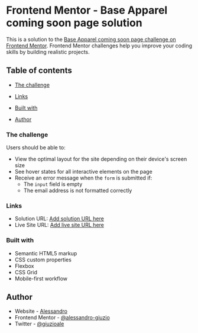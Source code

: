 # Frontend Mentor - Base Apparel coming soon page solution

This is a solution to the [Base Apparel coming soon page challenge on Frontend Mentor](https://www.frontendmentor.io/challenges/base-apparel-coming-soon-page-5d46b47f8db8a7063f9331a0). Frontend Mentor challenges help you improve your coding skills by building realistic projects.

## Table of contents

- [The challenge](#the-challenge)

- [Links](#links)

- [Built with](#built-with)

- [Author](#author)

### The challenge

Users should be able to:

- View the optimal layout for the site depending on their device's screen size
- See hover states for all interactive elements on the page
- Receive an error message when the `form` is submitted if:
  - The `input` field is empty
  - The email address is not formatted correctly

### Links

- Solution URL: [Add solution URL here](https://your-solution-url.com)
- Live Site URL: [Add live site URL here](https://base-apparel-frontend.netlify.app/)

### Built with

- Semantic HTML5 markup
- CSS custom properties
- Flexbox
- CSS Grid
- Mobile-first workflow

## Author

- Website - [Alessandro](https://www.giuzio.me)
- Frontend Mentor - [@alessandro-giuzio](https://www.frontendmentor.io/profile/alessandro-giuzio)
- Twitter - [@giuzioale](https://twitter.com/giuzioale)
